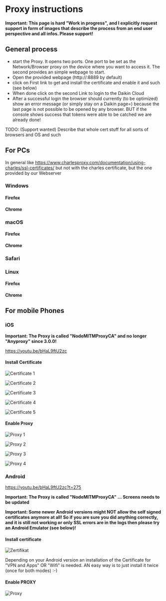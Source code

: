 # Proxy instructions

**Important: This page is hard "Work in progress", and I explicitly request support in form of images that describe the process from an end user perspective and all infos. Please support!**

## General process

* start the Proxy. It opens two ports. One port to be set as the Network/Browser proxy on the device where you want to access it. The second provides an simple webpage to start.
* Open the provided webpage (http://<ip>:8889 by default)
* click on First link to get and install the certificate and enable it and such (see below)
* When done click on the second Link to login to the Daikin Cloud
* After a successful login the browser should currently (to be optimized) show an error message (or simply stay on a Daikin page=) because the last page is not possible to be opened by any browser. BUT if the console shows success that tokens were able to be catched we are already done!

TODO: (Support wanted) Describe that whole cert stuff for all sorts of browsers and OS and such


## For PCs

In general like https://www.charlesproxy.com/documentation/using-charles/ssl-certificates/ but not with the charles certificate, but the one provided by our Webserver

### Windows

#### Firefox

#### Chrome

### macOS

#### Firefox

#### Chrome

### Safari

### Linux

#### Firefox

#### Chrome

## For mobile Phones

### iOS

**Important: The Proxy is called "NodeMITMProxyCA" and no longer "Anyproxy" since 3.0.0!**

https://youtu.be/bHaL9ftU2zc

#### Install Certificate
![Certificate 1](img/ios_Zertifikat_1.jpg)

![Certificate 2](img/ios_Zertifikat_2.jpg)

![Certificate 3](img/ios_Zertifikat_3.jpg)

![Certificate 4](img/ios_Zertifikat_4.jpg)

![Certificate 5](img/ios_Zertifikat_5.jpg)


#### Enable Proxy
![Proxy 1](img/ios_Proxy_1.jpg)

![Proxy 2](img/ios_Proxy_2.jpg)

![Proxy 3](img/ios_Proxy_3.jpg)

![Proxy 4](img/ios_Proxy_4.jpg)

### Android

https://youtu.be/bHaL9ftU2zc?t=275

**Important: The Proxy is called "NodeMITMProxyCA" ... Screens needs to be updated**

**Important: Some newer Android versions might NOT allow the self signed certificates anymore at all! So if you are sure you did anything correctly, and it is still not working or only SSL errors are in the logs then please try an Android Emulator (see below)!**

#### Install certificate

![Zertifikat](img/Android-Zertifikat.jpg)

Depending on your Android version an installation of the Certificate for "VPN and Apps" OR "Wifi" is needed. AN easy way is to just install it twice (once for both modes) :-)

#### Enable PROXY

![Proxy](img/Android-Proxy.jpg)
